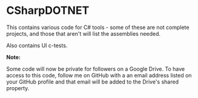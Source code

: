 CSharpDOTNET
============

This contains various code for C# tools - some of these are not complete projects, and those that aren't will list the assemblies needed.

Also contains UI c-tests.

**Note:**

Some code will now be private for followers on a Google Drive.  To have access to this code, follow me on GitHub with a an email address listed on your GitHub profile and that email will be added to the Drive's shared property. 
